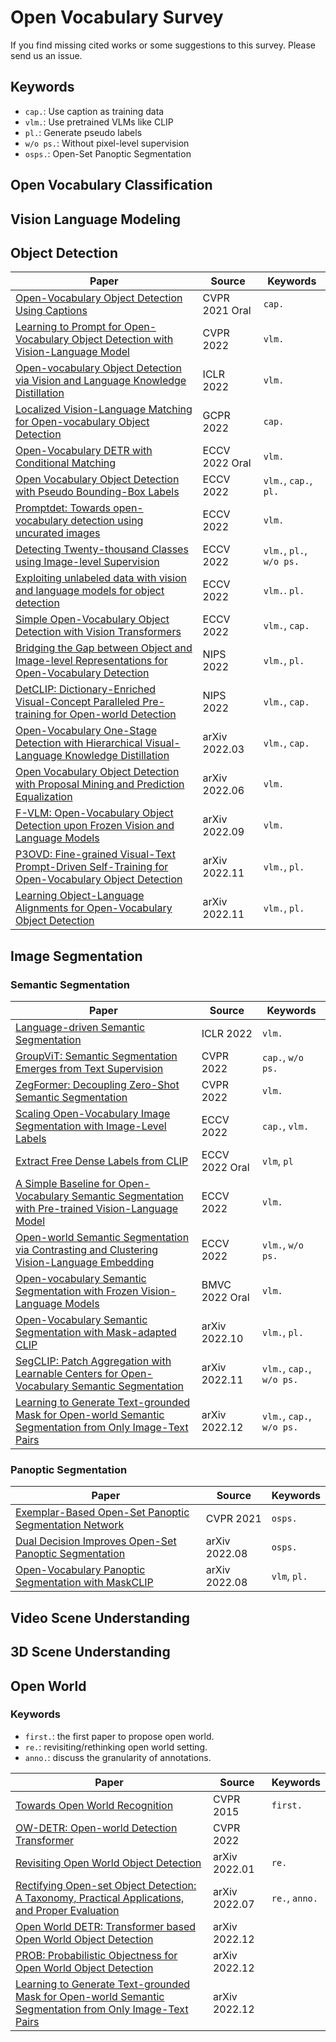 # Open Vocabulary Survey


If you find missing cited works or some suggestions to this survey. Please send us an issue. 

## Keywords

- `cap.`: Use caption as training data
- `vlm.`: Use pretrained VLMs like CLIP 
- `pl.`: Generate pseudo labels
- `w/o ps.`: Without pixel-level supervision
- `osps.`: Open-Set Panoptic Segmentation

## Open Vocabulary Classification 


## Vision Language Modeling 


## Object Detection

|Paper|Source|Keywords|
|-|-|-|
|[Open-Vocabulary Object Detection Using Captions](https://arxiv.org/abs/2011.10678)|CVPR 2021 Oral|`cap.`|
|[Learning to Prompt for Open-Vocabulary Object Detection with Vision-Language Model](https://arxiv.org/abs/2203.14940)|CVPR 2022|`vlm.`|
|[Open-vocabulary Object Detection via Vision and Language Knowledge Distillation](https://arxiv.org/abs/2104.13921)|ICLR 2022|`vlm.`|
|[Localized Vision-Language Matching for Open-vocabulary Object Detection](https://arxiv.org/abs/2205.06160)|GCPR 2022|`cap.`|
|[Open-Vocabulary DETR with Conditional Matching](https://arxiv.org/abs/2203.11876)|ECCV 2022 Oral|`vlm.`|
|[Open Vocabulary Object Detection with Pseudo Bounding-Box Labels](https://arxiv.org/abs/2111.09452)|ECCV 2022|`vlm.`, `cap.`, `pl.`|
|[Promptdet: Towards open-vocabulary detection using uncurated images](https://arxiv.org/abs/2203.16513)|ECCV 2022|`vlm.`|
|[Detecting Twenty-thousand Classes using Image-level Supervision](https://arxiv.org/abs/2201.02605)|ECCV 2022|`vlm.`, `pl.`, `w/o ps.`|
|[Exploiting unlabeled data with vision and language models for object detection](https://arxiv.org/abs/2207.08954)|ECCV 2022|`vlm.`. `pl.`|
|[Simple Open-Vocabulary Object Detection with Vision Transformers](https://arxiv.org/abs/2205.06230)|ECCV 2022|`vlm.`, `cap.`|
|[Bridging the Gap between Object and Image-level Representations for Open-Vocabulary Detection](https://arxiv.org/abs/2207.03482)|NIPS 2022|`vlm.`, `pl.`|
|[DetCLIP: Dictionary-Enriched Visual-Concept Paralleled Pre-training for Open-world Detection](https://arxiv.org/abs/2209.09407)|NIPS 2022|`vlm.`, `cap.`|
|[Open-Vocabulary One-Stage Detection with Hierarchical Visual-Language Knowledge Distillation](https://arxiv.org/abs/2203.10593)|arXiv 2022.03|`vlm.`, `cap.`|
|[Open Vocabulary Object Detection with Proposal Mining and Prediction Equalization](https://arxiv.org/abs/2206.11134)|arXiv 2022.06|`vlm.`|
|[F-VLM: Open-Vocabulary Object Detection upon Frozen Vision and Language Models](https://arxiv.org/abs/2209.15639)|arXiv 2022.09|`vlm.`|
|[P3OVD: Fine-grained Visual-Text Prompt-Driven Self-Training for Open-Vocabulary Object Detection](https://arxiv.org/abs/2211.00849)|arXiv 2022.11|`vlm.`, `pl.`|
|[Learning Object-Language Alignments for Open-Vocabulary Object Detection](https://arxiv.org/abs/2211.14843)|arXiv 2022.11|`vlm.`, `pl.`|

## Image Segmentation

### Semantic Segmentation

|Paper|Source|Keywords|
|-|-|-|
|[Language-driven Semantic Segmentation](https://arxiv.org/abs/2201.03546)|ICLR 2022|`vlm.`|
|[GroupViT: Semantic Segmentation Emerges from Text Supervision](https://arxiv.org/abs/2202.11094)|CVPR 2022|`cap.`, `w/o ps.`|
|[ZegFormer: Decoupling Zero-Shot Semantic Segmentation](https://arxiv.org/abs/2112.07910)|CVPR 2022|`vlm.`|
|[Scaling Open-Vocabulary Image Segmentation with Image-Level Labels](https://arxiv.org/abs/2112.12143)|ECCV 2022|`cap.`, `vlm.`|
|[Extract Free Dense Labels from CLIP](https://arxiv.org/abs/2112.01071)|ECCV 2022 Oral|`vlm`, `pl`|
|[A Simple Baseline for Open-Vocabulary Semantic Segmentation with Pre-trained Vision-Language Model](https://www.ecva.net/papers/eccv_2022/papers_ECCV/papers/136890725.pdf)|ECCV 2022|`vlm.`|
|[Open-world Semantic Segmentation via Contrasting and Clustering Vision-Language Embedding](https://arxiv.org/abs/2207.08455)|ECCV 2022|`vlm.`, `w/o ps.`|
|[Open-vocabulary Semantic Segmentation with Frozen Vision-Language Models](https://arxiv.org/abs/2210.15138)|BMVC 2022 Oral|`vlm.`|
|[Open-Vocabulary Semantic Segmentation with Mask-adapted CLIP](https://arxiv.org/abs/2210.04150)|arXiv 2022.10|`vlm.`, `pl.`|
|[SegCLIP: Patch Aggregation with Learnable Centers for Open-Vocabulary Semantic Segmentation](https://arxiv.org/abs/2211.14813)|arXiv 2022.11|`vlm.`, `cap.`, `w/o ps.`|
|[Learning to Generate Text-grounded Mask for Open-world Semantic Segmentation from Only Image-Text Pairs](https://arxiv.org/abs/2212.00785)|arXiv 2022.12|`vlm.`, `cap.`, `w/o ps.`|

### Panoptic Segmentation

|Paper|Source|Keywords|
|-|-|-|
|[Exemplar-Based Open-Set Panoptic Segmentation Network](https://arxiv.org/abs/2105.08336)|CVPR 2021|`osps.`|
|[Dual Decision Improves Open-Set Panoptic Segmentation](https://arxiv.org/abs/2207.02504)|arXiv 2022.08|`osps.`|
|[Open-Vocabulary Panoptic Segmentation with MaskCLIP](https://arxiv.org/abs/2208.08984)|arXiv 2022.08|`vlm`, `pl.`|

## Video Scene Understanding

## 3D Scene Understanding 

## Open World

### Keywords

- `first.`: the first paper to propose open world.
- `re.`: revisiting/rethinking open world setting.
- `anno.`: discuss the granularity of annotations.

|Paper|Source|Keywords|
|-|-|-|
|[Towards Open World Recognition](https://www.cv-foundation.org/openaccess/content_cvpr_2015/html/Bendale_Towards_Open_World_2015_CVPR_paper.html)|CVPR 2015|`first.`|
|[OW-DETR: Open-world Detection Transformer](https://arxiv.org/abs/2112.01513)|CVPR 2022||
|[Revisiting Open World Object Detection](https://arxiv.org/abs/2201.00471)|arXiv 2022.01|`re.`|
|[Rectifying Open-set Object Detection: A Taxonomy, Practical Applications, and Proper Evaluation](https://arxiv.org/abs/2207.09775)|arXiv 2022.07|`re.`, `anno.`|
|[Open World DETR: Transformer based Open World Object Detection](https://arxiv.org/abs/2212.02969)|arXiv 2022.12||
|[PROB: Probabilistic Objectness for Open World Object Detection](https://arxiv.org/abs/2212.01424)|arXiv 2022.12||
|[Learning to Generate Text-grounded Mask for Open-world Semantic Segmentation from Only Image-Text Pairs](https://arxiv.org/abs/2212.00785)|arXiv 2022.12||


